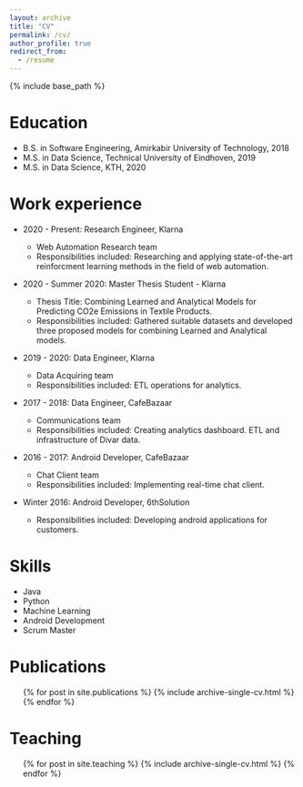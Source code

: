 ```yaml
---
layout: archive
title: "CV"
permalink: /cv/
author_profile: true
redirect_from:
  - /resume
---
```


{% include base_path %}

Education
======
* B.S. in Software Engineering, Amirkabir University of Technology, 2018
* M.S. in Data Science, Technical University of Eindhoven, 2019
* M.S. in Data Science, KTH, 2020

Work experience
======

* 2020 - Present: Research Engineer, Klarna
  * Web Automation Research team
  * Responsibilities included: Researching and applying state-of-the-art reinforcment learning methods in the field of web automation.

* 2020 - Summer 2020: Master Thesis Student - Klarna
  * Thesis Title: Combining Learned and Analytical Models for Predicting CO2e Emissions in Textile Products.
  * Responsibilities included: Gathered suitable datasets and developed three proposed models for combining Learned and Analytical models.

* 2019 - 2020: Data Engineer, Klarna
  * Data Acquiring team
  * Responsibilities included: ETL operations for analytics.

* 2017 - 2018: Data Engineer, CafeBazaar
  * Communications team
  * Responsibilities included: Creating analytics dashboard. ETL and infrastructure of Divar data.

* 2016 - 2017: Android Developer, CafeBazaar
  * Chat Client team
  * Responsibilities included: Implementing real-time chat client.

* Winter 2016: Android Developer, 6thSolution
  * Responsibilities included: Developing android applications for customers.
  
Skills
======
* Java
* Python
* Machine Learning
* Android Development
* Scrum Master

Publications
======
  <ul>{% for post in site.publications %}
    {% include archive-single-cv.html %}
  {% endfor %}</ul>
<!--   
Talks
======
  <ul>{% for post in site.talks %}
    {% include archive-single-talk-cv.html %}
  {% endfor %}</ul> -->
  
Teaching
======
  <ul>{% for post in site.teaching %}
    {% include archive-single-cv.html %}
  {% endfor %}</ul>
  
<!-- Service and leadership
======
* Currently signed in to 43 different slack teams -->
